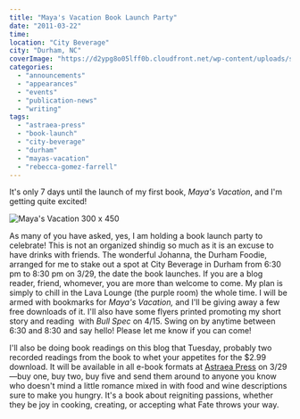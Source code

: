 ```yaml
---
title: "Maya's Vacation Book Launch Party"
date: "2011-03-22"
time:
location: "City Beverage"
city: "Durham, NC"
coverImage: "https://d2ypg8o05lff0b.cloudfront.net/wp-content/uploads/sites/3/2012/05/Mayas-Vacation-300-x-450.jpg"
categories:
  - "announcements"
  - "appearances"
  - "events"
  - "publication-news"
  - "writing"
tags:
  - "astraea-press"
  - "book-launch"
  - "city-beverage"
  - "durham"
  - "mayas-vacation"
  - "rebecca-gomez-farrell"
---
```


It's only 7 days until the launch of my first book, _Maya's Vacation_, and I'm getting quite excited!

![Maya's Vacation 300 x 450](https://d2ypg8o05lff0b.cloudfront.net/wp-content/uploads/sites/3/2012/05/Mayas-Vacation-300-x-450.jpg)

As many of you have asked, yes, I am holding a book launch party to celebrate! This is not an organized shindig so much as it is an excuse to have drinks with friends. The wonderful Johanna, the Durham Foodie, arranged for me to stake out a spot at City Beverage in Durham from 6:30 pm to 8:30 pm on 3/29, the date the book launches. If you are a blog reader, friend, whomever, you are more than welcome to come. My plan is simply to chill in the Lava Lounge (the purple room) the whole time. I will be armed with bookmarks for _Maya's Vacation,_ and I'll be giving away a few free downloads of it. I'll also have some flyers printed promoting my short story and reading  with _Bull Spec_ on 4/15. Swing on by anytime between 6:30 and 8:30 and say hello! Please let me know if you can come!

I'll also be doing book readings on this blog that Tuesday, probably two recorded readings from the book to whet your appetites for the $2.99 download. It will be available in all e-book formats at [Astraea Press](http://astraeapress.com/#ecwid:category=662267&mode=product&product=3028832) on 3/29—buy one, buy two, buy five and send them around to anyone you know who doesn't mind a little romance mixed in with food and wine descriptions sure to make you hungry. It's a book about reigniting passions, whether they be joy in cooking, creating, or accepting what Fate throws your way.
